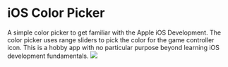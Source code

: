 #  iOS Color Picker
A simple color picker to get familiar with the Apple iOS Development.
The color picker uses range sliders to pick the color for the game controller icon. This is a hobby app with no particular purpose beyond learning iOS development fundamentals.
![](app-showcase.png)
